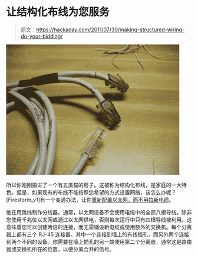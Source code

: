 # 让结构化布线为您服务

> 原文：<https://hackaday.com/2011/07/30/making-structured-wiring-do-your-bidding/>

![](img/d405e223b0f2998767a0a978f3f6a912.png "structred-wiring-splitter")

所以你刚刚搬进了一个有五类猫的房子。这被称为结构化布线，是家庭的一大特色。但是，如果现有的布线不能按照您希望的方式设置网络，该怎么办呢？[Firestorm_v1]有一个变通办法，让你[重新配置以太网，而不用拉新电缆](http://www.yourwarrantyisvoid.com/2011/07/29/networking-duplicating-drops-in-structured-wiring/)。

他在用跳线制作分线器。通常，以太网设备不会使用电缆中的全部八根导线。除非您使用千兆位以太网或通过以太网供电，否则每次运行中只有四根导线被利用。这意味着您可以创建两倍的连接，而无需铺设新电缆或使用额外的交换机。每个分离器上都有三个 RJ-45 连接器。其中一个连接到墙上的有线插孔，而另外两个连接到两个不同的设备。你需要在墙上插孔的另一端使用第二个分离器，通常这是路由器或交换机所在的位置，以便分离合并的信号。